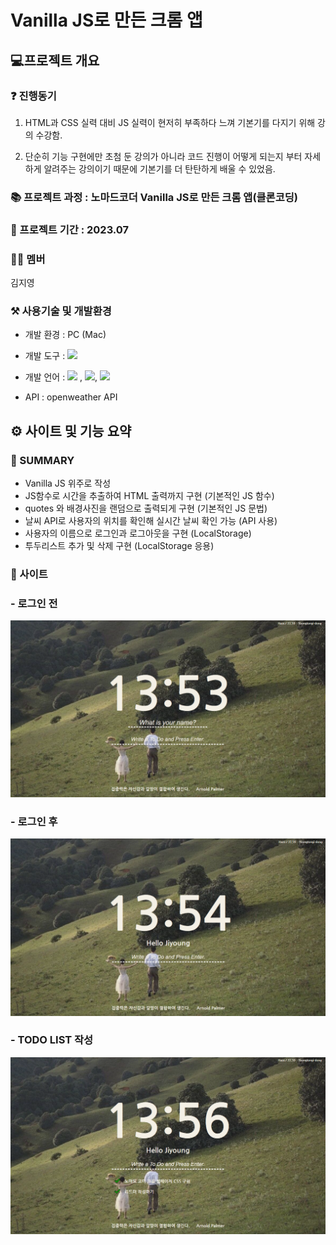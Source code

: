 # Vanilla JS로 만든 크롬 앱

## 💻프로젝트 개요

### ❓ 진행동기

1.  HTML과 CSS 실력 대비 JS 실력이 현저히 부족하다 느껴 기본기를 다지기 위해 강의 수강함.

2.  단순히 기능 구현에만 초첨 둔 강의가 아니라 코드 진행이 어떻게 되는지 부터 자세하게 알려주는 강의이기 때문에 기본기를 더 탄탄하게 배울 수 있었음.

### 📚 프로젝트 과정 : 노마드코더 Vanilla JS로 만든 크롬 앱(클론코딩)

### 📅 프로젝트 기간 : 2023.07<br/>

### 👨‍💻 멤버

김지영

### ⚒ 사용기술 및 개발환경<br/>

- 개발 환경 : PC (Mac)

- 개발 도구 : <img src="https://img.shields.io/badge/visualstudiocode-007ACC?style=for-the-badge&logo=visualstudiocode&logoColor=white"/>

- 개발 언어 : <img src="https://img.shields.io/badge/html5-E34F26?style=for-the-badge&logo=html5&logoColor=white"/> , <img src="https://img.shields.io/badge/CSS3-1572B6?style=for-the-badge&logo=CSS3&logoColor=white"/>, <img src="https://img.shields.io/badge/javascript-F7DF1E?style=for-the-badge&logo=javascript&logoColor=white"/>
- API : openweather API

## ⚙ 사이트 및 기능 요약

### 🌼 SUMMARY

- Vanilla JS 위주로 작성
- JS함수로 시간을 추출하여 HTML 출력까지 구현 (기본적인 JS 함수)
- quotes 와 배경사진을 랜덤으로 출력되게 구현 (기본적인 JS 문법)
- 날씨 API로 사용자의 위치를 확인해 실시간 날씨 확인 가능 (API 사용)
- 사용자의 이름으로 로그인과 로그아웃을 구현 (LocalStorage)
- 투두리스트 추가 및 삭제 구현 (LocalStorage 응용)

### 📂 사이트

### - 로그인 전

![Alt text](img/README%EC%9A%A9/%EC%BA%A1%EC%B2%98.PNG)

### - 로그인 후

![Alt text](img/README%EC%9A%A9/%EC%BA%A1%EC%B2%982.PNG)

### - TODO LIST 작성

![Alt text](img/README%EC%9A%A9/%EC%BA%A1%EC%B2%983.PNG)

